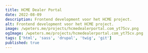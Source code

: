 ```yaml
---
title: HCME Dealer Portal
date: 2022-08-09
description: Frontend development voor het HCME project.
alt: Frontend development voor het HCME project.
image: /wpeters.me/projects/hcmedealerportal.com_yt75cv.png
ogImage: /wpeters.me/projects/hcmedealerportal.com_yt75cv.png
tags: ['html', 'sass', 'drupal', 'twig', 'git']
published: true
---
```

